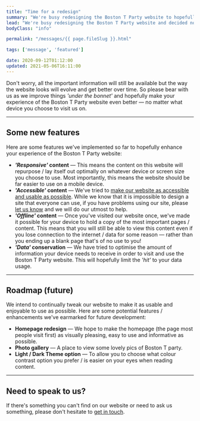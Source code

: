 ```yaml
---
title: "Time for a redesign"
summary: "We're busy redesigning the Boston T Party website to hopefully make your experience of the website even better."
lead: "We're busy redesigning the Boston T Party website and decided not to do it all in one go."
bodyClass: "info"

permalink: "/messages/{{ page.fileSlug }}.html"

tags: ['message', 'featured']

date: 2020-09-12T01:12:00
updated: 2021-05-06T16:11:00
---
```


Don't worry, all the important information will still be available but the way the website looks will evolve and get better over time. So please bear with us as we improve things *'under the bonnet'* and hopefully make your experience of the Boston T Party website even better &mdash; no matter what device you choose to visit us on.

---

## Some new features

Here are some features we've implemented so far to hopefully enhance your experience of the Boston T Party website:

* ***'Responsive'* content** &mdash; This means the content on this website will repurpose / lay itself out optimally on whatever device or screen size you choose to use. Most importantly, this means the website should be far easier to use on a mobile device.
* ***'Accessible'* content** &mdash; We've tried to [make our website as accessible and usable as possible][1]. While we know that it is impossible to design a site that everyone can use, if you have problems using our site, please [let us know][2] and we will do our utmost to help.
* ***'Offline'* content** &mdash; Once you've visited our website once, we've made it possible for your device to hold a copy of the most important pages / content. This means that you will still be able to view this content even if you lose connection to the internet / data for some reason &mdash; rather than you ending up a blank page that's of no use to you!
* ***'Data'* conservation** &mdash; We have tried to optimise the amount of information your device needs to receive in order to visit and use the Boston T Party website. This will hopefully limit the *'hit'* to your data usage.

---

## Roadmap (future)

We intend to continually tweak our website to make it as usable and enjoyable to use as possible. Here are some potential features / enhancements we've earmarked for future development:

* **Homepage redesign** &mdash; We hope to make the homepage (the page most people visit first) as visually pleasing, easy to use and informative as possible.
* **Photo gallery** &mdash; A place to view some lovely pics of Boston T party.
* **Light / Dark Theme option** &mdash; To allow you to choose what colour contrast option you prefer / is easier on your eyes when reading content.

---

## Need to speak to us?

If there's something you can't find on our website or need to ask us something, please don't hesitate to [get in touch][2].

[1]: /accessibility
[2]: /contact

